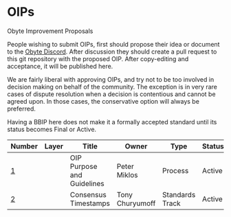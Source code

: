 # OIPs
Obyte Improvement Proposals


People wishing to submit OIPs, first should propose their idea or document to the [Obyte Discord](http://discord.obyte.org). After discussion they should create a pull request to this git repository with the proposed OIP. After copy-editing and acceptance, it will be published here.

We are fairly liberal with approving OIPs, and try not to be too involved in decision making on behalf of the community. The exception is in very rare cases of dispute resolution when a decision is contentious and cannot be agreed upon. In those cases, the conservative option will always be preferred.

Having a BBIP here does not make it a formally accepted standard until its status becomes Final or Active.


|Number|Layer|Title|Owner|Type|Status|
|------|-----|-----|-----|----|------|
|[1](oip-0001.md)||OIP Purpose and Guidelines|Peter Miklos|Process|Active|
|[2](oip-0002.md)||Consensus Timestamps|Tony Churyumoff|Standards Track|Active|
